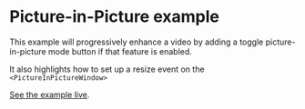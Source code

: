 # Picture-in-Picture example

This example will progressively enhance a video by adding a toggle picture-in-picture mode button if that feature is enabled.

It also highlights how to set up a resize event on the <code>&lt;PictureInPictureWindow&gt;</code>

[See the example live](https://mdn.github.io/dom-examples/picture-in-picture/).
